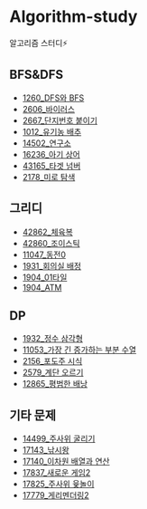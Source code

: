# Algorithm-study
알고리즘 스터디⚡

BFS&DFS
-------
+ [1260_DFS와 BFS](https://github.com/leeinae/Algorithm-study/blob/master/src/BOJ_1260.java)
+ [2606_바이러스](https://github.com/leeinae/Algorithm-study/blob/master/src/BOJ_2606.java)
+ [2667_단지번호 붙이기](https://github.com/leeinae/Algorithm-study/blob/master/src/BOJ_2667.java)
+ [1012_유기농 배추](https://github.com/leeinae/Algorithm-study/blob/master/src/BOJ_1012.java)
+ [14502_연구소](https://github.com/leeinae/Algorithm-study/blob/master/src/BOJ_14502.java)
+ [16236_아기 상어](https://github.com/leeinae/Algorithm-study/blob/master/src/BOJ_16236.java)
+ [43165_타겟 넘버](https://github.com/leeinae/Algorithm-study/blob/master/src/Pro_43165.java)
+ [2178_미로 탐색](https://github.com/leeinae/Algorithm-study/blob/master/src/BOJ_2178.java)

그리디
--------
+ [42862_체육복](https://github.com/leeinae/Algorithm-study/blob/master/src/Pro_42862.java)
+ [42860_조이스틱](https://github.com/leeinae/Algorithm-study/blob/master/src/Pro_42860.java)
+ [11047_동전0](https://github.com/leeinae/Algorithm-study/blob/master/src/BOJ_11047.java)
+ [1931_회의실 배정](https://github.com/leeinae/Algorithm-study/blob/master/src/BOJ_1931.java)
+ [1904_01타일](https://github.com/leeinae/Algorithm-study/blob/master/src/BOJ_1904.java)
+ [1904_ATM](https://github.com/leeinae/Algorithm-study/blob/master/src/BOJ_11399.java)

DP
-----------
+ [1932_정수 삼각형](https://github.com/leeinae/Algorithm-study/blob/master/src/BOJ_1932.java)
+ [11053_가장 긴 증가하는 부분 수열](https://github.com/leeinae/Algorithm-study/blob/master/src/BOJ_11053.java)
+ [2156_포도주 시식](https://github.com/leeinae/Algorithm-study/blob/master/src/BOJ_2156.java)
+ [2579_계단 오르기](https://github.com/leeinae/Algorithm-study/blob/master/src/BOJ_2579.java)
+ [12865_평범한 배낭](https://github.com/leeinae/Algorithm-study/blob/master/src/BOJ_12865.java)


기타 문제
----------
+ [14499_주사위 굴리기](https://github.com/leeinae/Algorithm-study/blob/master/src/BOJ_14499.java) 
+ [17143_낚시왕](https://github.com/leeinae/Algorithm-study/blob/master/src/BOJ_17143.java)
+ [17140_이차원 배열과 연산](https://github.com/leeinae/Algorithm-study/blob/master/src/BOJ_171430.java)
+ [17837_새로운 게임2](https://github.com/leeinae/Algorithm-study/blob/master/src/BOJ_17837.java)
+ [17825_주사위 윷놀이](https://github.com/leeinae/Algorithm-study/blob/master/src/BOJ_17825.java)
+ [17779_게리멘더링2](https://github.com/leeinae/Algorithm-study/blob/master/src/BOJ_17779.java)
